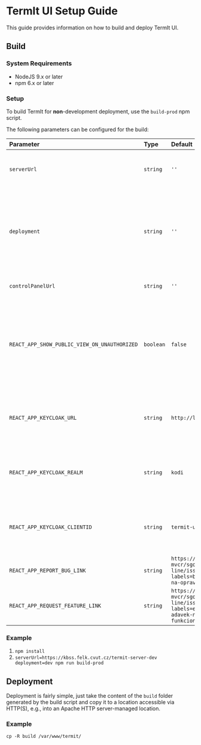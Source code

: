 # TermIt UI Setup Guide

This guide provides information on how to build and deploy TermIt UI.

## Build

### System Requirements

* NodeJS 9.x or later
* npm 6.x or later

### Setup

To build TermIt for **non**-development deployment, use the `build-prod` npm script.

The following parameters can be configured for the build:

| Parameter | Type | Default | Description |
| :-------- | :--- | :------ | :---------- |
| `serverUrl` | `string` | `''` | Specifies the URL where the TermIt backend is running |
| `deployment` | `string` | `''` | Is used to disambiguate cookies and items in the local storage in case the client accesses multiple TermIt instances
| `controlPanelUrl` | `string` | `''` | Specifies the URL of the Control panel |
| `REACT_APP_SHOW_PUBLIC_VIEW_ON_UNAUTHORIZED` | `boolean` | `false` | Configures whether the application should show the public view dashboard if the user is not logged in. By default, the login screen is shown.|
| `REACT_APP_KEYCLOAK_URL` | `string` | `http://localhost:8080/auth` | URL of the Keycloak authentication service. Loaded from `.env` on build by default |
| `REACT_APP_KEYCLOAK_REALM` | `string` | `kodi` | Keycloak Realm used by this application. Loaded from `.env` on build by default |
| `REACT_APP_KEYCLOAK_CLIENTID` | `string` | `termit-ui` | Keycloak client ID of this application. Loaded from `.env` on build by default |
| `REACT_APP_REPORT_BUG_LINK` | `string` | `https://github.com/opendata-mvcr/sgov-assembly-line/issues/new?labels=bug&template=po-adavek-na-opravu.md` | Link to issue tracker to report a bug |
| `REACT_APP_REQUEST_FEATURE_LINK` | `string` | `https://github.com/opendata-mvcr/sgov-assembly-line/issues/new?labels=enhancement&template=po-adavek-na-novou-funkcionalitu.md` | Link to issue tracker to request a feature |

### Example

1. `npm install`
2. `serverUrl=https://kbss.felk.cvut.cz/termit-server-dev deployment=dev npm run build-prod`

## Deployment

Deployment is fairly simple, just take the content of the `build` folder generated by the build script
and copy it to a location accessible via HTTP(S), e.g., into an Apache HTTP server-managed location.

### Example

`cp -R build /var/www/termit/`



